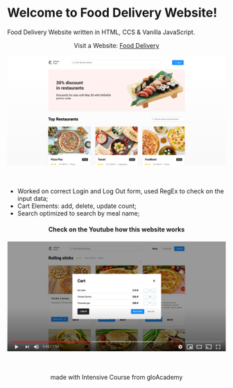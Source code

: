 # Welcome to Food Delivery Website!
Food Delivery Website written in HTML, CCS & Vanilla JavaScript.
<div align="center">
  <p>Visit a Website: <a href=https://codemyjourney.github.io/Delivery-Food/>Food Delivery</a></p>
  <img src="./img/image_01.png" alt="website Preview"></a>
  </br>
  </br>
  </br>
  </div>
  <ul>
  <li>Worked on correct Login and Log Out form, used RegEx to check on the input data;</li>
  <li>Cart Elements: add, delete, update count;</li>
  <li>Search optimized to search by meal name;</li>
  </ul> 
  <div align="center">
  <h4> Check on the Youtube how this website works </h4>
  <a href="https://www.youtube.com/watch?v=UJn0TXRrTmM">
    <img src="./img/Youtube.png" alt="Youtube Preview"></a>
  </br>
  </br>
  </br>
    <p>made with Intensive Course from gloAcademy</p>
</div>
